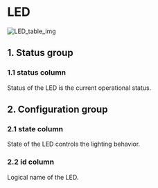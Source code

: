 # LED

![LED_table_img](http://www.plantuml.com/plantuml/img/0Sa0Dlz0StHXSdHrRMmAT6zdPNHePN8WUmfZR65pSo1JTM9pUNDqPMqAOsnXStCWJ4L42dqAJ4L483mjTIqWKtLYStbpT6Lj2cXfP6KWOsboOsnb2cXfP6KWRMLjOcLoSmfiPMTbRcGWScbdQ7GAOszkT6bkTMzp86nfRcKWBI0yOZvpT79lRcSyBs8-879bPcLoPMvZPGfaRtHqPMGWR6bkPI0j83nfFdTbOMiyBsa-879bPcLoPMvZPGfbRcHiPMTbRcGAG6LkP7LjR0e0)

## 1. Status group

### 1.1 status column

Status of the LED is the current operational status.

## 2. Configuration group

### 2.1 state column

State of the LED controls the lighting behavior.

### 2.2 id column

Logical name of the LED.

